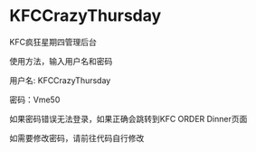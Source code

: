 # KFCCrazyThursday
KFC疯狂星期四管理后台

使用方法，输入用户名和密码

用户名: KFCCrazyThursday

密码：Vme50


如果密码错误无法登录，如果正确会跳转到KFC ORDER Dinner页面


如需要修改密码，请前往代码自行修改
